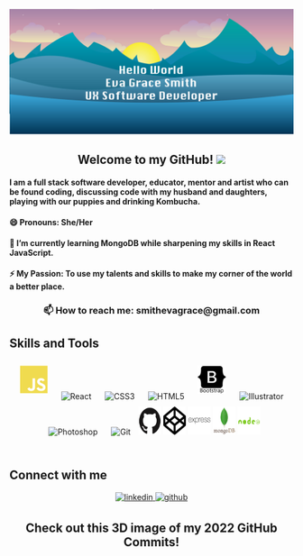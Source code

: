 [![MasterHead](img/githubEvaGrace.jpg)](https://github.com/EvaGraceSmith/EvaGraceSmith.git)

<!-- ### Hi there, I'm Eva Grace!  -->
<h2 align="center">Welcome to my GitHub! <img src="https://raw.githubusercontent.com/MartinHeinz/MartinHeinz/master/wave.gif" width="30px"></h2>

#### I am a full stack software developer, educator, mentor and artist who can be found coding, discussing code with my husband and daughters, playing with our puppies and drinking Kombucha.

#### 😄 Pronouns: She/Her

#### 🌱 I’m currently learning MongoDB while sharpening my skills in React JavaScript. 

#### ⚡ My Passion: To use my talents and skills to make my corner of the world a better place.

<!-- #### 💻 Check out these two Web Pages that I built and am most proud of:

     <h2>Holiday Helpers</h2>
<a href="https://holidayhelpers.github.io/holiday-helpers" target="_blank" rel="noreferrer">
     <h2>Odd Duck</h2>
     <a href="https://evagracesmith.github.io/odd-duck" target="_blank" rel="noreferrer"> -->

 <h3 align="center">📫 How to reach me: smithevagrace@gmail.com </h3>
<!-- [Dev Portfolio](https://.github.io/) || [Artist Site](https://www..com/) -->



## Skills and Tools  
<div align="center">  
<img style="margin: 10px" src="https://raw.githubusercontent.com/devicons/devicon/master/icons/javascript/javascript-plain.svg" alt="JavaScript" height="50" />  
<img style="margin: 10px" src="https://profilinator.rishav.dev/skills-assets/react-original-wordmark.svg" alt="React" height="50" /> 
<img style="margin: 10px" src="https://profilinator.rishav.dev/skills-assets/css3-original-wordmark.svg" alt="CSS3" height="50" />  
<img style="margin: 10px" src="https://profilinator.rishav.dev/skills-assets/html5-original-wordmark.svg" alt="HTML5" height="50" />  
<img style="margin: 10px" src="https://raw.githubusercontent.com/devicons/devicon/master/icons/bootstrap/bootstrap-plain-wordmark.svg" alt="Bootstrap" height="50" />  
<!-- <img style="margin: 10px" src="https://profilinator.rishav.dev/skills-assets/csharp-original.svg" alt="C#" height="50" />   -->
<!-- <img style="margin: 10px" src="https://profilinator.rishav.dev/skills-assets/dot-net-original-wordmark.svg" alt=".NET" height="50" />   -->
<!-- <img style="margin: 10px" src="https://profilinator.rishav.dev/skills-assets/java-original-wordmark.svg" alt="Java" height="50" />   -->
<!-- <img style="margin: 10px" src="https://profilinator.rishav.dev/skills-assets/kotlinlang-icon.svg" alt="Kotlin" height="50" />   -->
<!-- <img style="margin: 10px" src="https://profilinator.rishav.dev/skills-assets/android-original-wordmark.svg" alt="Android" height="50" />   -->
<img style="margin: 10px" src="https://profilinator.rishav.dev/skills-assets/adobe_illustrator-icon.svg" alt="Illustrator" height="50" />  
<img style="margin: 10px" src="https://profilinator.rishav.dev/skills-assets/photoshop-plain.svg" alt="Photoshop" height="50" />  
<img style="margin: 10px" src="https://profilinator.rishav.dev/skills-assets/git-scm-icon.svg" alt="Git" height="50" />  
      <a href="https://www.github.com/" target="_blank" rel="noreferrer">
   <img src="https://raw.githubusercontent.com/devicons/devicon/master/icons/github/github-original.svg" alt="github" width="40" height="50"/></a>
    <a href="https://www.codepen.com/" target="_blank" rel="noreferrer">
   <img src="https://raw.githubusercontent.com/devicons/devicon/master/icons/codepen/codepen-plain.svg" alt="codepen" width="40" height="50"/></a>
   <a href="https://expressjs.com" target="_blank" rel="noreferrer">
   <img src="https://raw.githubusercontent.com/devicons/devicon/master/icons/express/express-original-wordmark.svg" alt="express" width="40" height="50"/></a>
   <a href="https://www.mongodb.com/" target="_blank" rel="noreferrer">
   <img src="https://raw.githubusercontent.com/devicons/devicon/master/icons/mongodb/mongodb-original-wordmark.svg" alt="mongodb" width="40" height="50"/></a>
    <a href="https://www.nodejs.org/" target="_blank" rel="noreferrer">
<img src="https://raw.githubusercontent.com/devicons/devicon/master/icons/nodejs/nodejs-plain-wordmark.svg" alt="node.js" width="40" height="50"/></a> 

</div>  

<br/>  

## Connect with me  
<div align="center"><a href="https://www.linkedin.com/in/eva-grace-smith-99661125b/" target="_blank">
<img src=https://img.shields.io/badge/linkedin-%231E77B5.svg?&style=for-the-badge&logo=linkedin&logoColor=white alt=linkedin style="margin-bottom: 5px;" />
</a>  
<a href="https://github.com/EvaGraceSmith" target="_blank">
<img src=https://img.shields.io/badge/github-%2324292e.svg?&style=for-the-badge&logo=github&logoColor=white alt=github style="margin-bottom: 5px;" />
</a>
<br>
<h2>Check out this 3D image of my 2022 GitHub Commits!</h2>   <a href="https://skyline.github.com/evagracesmith/2022" target="_blank" rel="noreferrer"></a>

<!--
**EvaGraceSmith/EvaGraceSmith** is a ✨ _special_ ✨ repository because its `README.md` (this file) appears on your GitHub profile.

Here are some ideas to get you started:

- 🔭 I’m currently working on ...
- 🌱 I’m currently learning ...
- 👯 I’m looking to collaborate on ...
- 🤔 I’m looking for help with ...
- 💬 Ask me about ...
- 📫 How to reach me: ...
- 😄 Pronouns: ...
- ⚡ Fun fact: ...
-->
